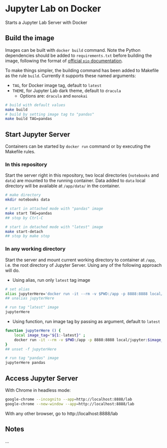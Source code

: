 # Jupyter Lab on Docker

Starts a Jupyter Lab Server with Docker

## Build the image

Images can be built with `docker build` command. Note the Python dependencies should be added to `requirements.txt` before building the image, following the format of [official `pip` documentation](https://pip.pypa.io/en/stable/user_guide/#requirements-files).

To make things simpler, the building command has been added to Makefile as the rule `build`. Currently it supports these named arguments:  

+ `TAG`, for Docker image tag, default to `latest`
+ `THEME`, for Jupyter Lab dark theme, default to `dracula`
  + Options are: `dracula` and `monokai`

```bash
# build with default values
make build
# build by setting image tag to "pandas"
make build TAG=pandas
```

## Start Jupyter Server

Containers can be started by `docker run` command or by executing the Makefile rules.  

### In this repository

Start the server right in this repository, two local directories (`notebooks` and `data`) are mounted to the running container. Data added to `data` local directory will be available at `/app/data/` in the container. 

```bash
# make directory
mkdir notebooks data

# start in attached mode with "pandas" image
make start TAG=pandas
## stop by Ctrl-C

# start in detached mode with "latest" image
make start-detach
## stop by make stop
```

### In any working directory

Start the server and mount current working directory to container at `/app`, i.e. the root directory of Jupyter Server. Using any of the following approach will do.

+ Using alias, run only `latest` tag image

```bash
# set alias
alias jupyterHere='docker run -it --rm -v $PWD:/app -p 8888:8888 local/jupyter'
## unalias jupyterHere

# run tag "latest" image
jupyterHere
```

+ Using function, run image tag by passing as argument, default to `latest`

```bash
function jupyterHere () {
    local image_tag="${1:-latest}" ;
    docker run -it --rm -v $PWD:/app -p 8888:8888 local/jupyter:$image_tag ;
}
## unset -f jupyterHere

# run tag "pandas" image
jupyterHere pandas 
```

## Access Jupyter Server

With Chrome in headless mode: 

```bash
google-chrome --incognito --app=http://localhost:8888/lab
google-chrome --new-window --app=http://localhost:8888/lab
```

With any other browser, go to http://localhost:8888/lab

## Notes

...
